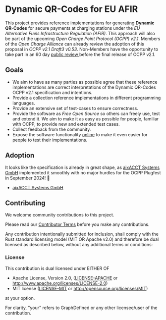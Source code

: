 # Dynamic QR-Codes for EU AFIR

This project provides reference implementations for generating **Dynamic QR-Codes**
for secure payments at charging stations under the *EU Alternative Fuels Infrastructure
Regulation (AFIR)*. This approach will also be part of the upcoming *Open Charge Point
Protocol (OCPP) v2.1*. Members of the *Open Charge Alliance* can already review the
adoption of this proposal in *OCPP v2.1 Draft3 v0.53*. Non-Members have the opportunity
to take part in an 60 day [public review ](https://openchargealliance.org/60-day-public-review-ocpp-2-1-draft/)
before the final release of OCPP v2.1.

## Goals

- We aim to have as many parties as possible agree that these reference
  implementations are correct interpretations of the Dynamic QR-Codes OCPP v2.1
  specification and intentions.
- Provide a collection reference implementations in different programming languages.
- Provide an extensive set of test-cases to ensure correctness.
- Provide the software as *Free Open Source* so others can freely use, test and
  extend it. We aim to make it as easy as possible for people, familiar with OCPP,
  to provide new and extended test cases.
- Collect feedback from the community.
- Expose the software functionality [online](https://tools.charging.cloud/QRCodes)
  to make it even easier for people to test their implementations.


## Adoption

It looks like the specification is already in great shape, as [aixACCT Systems GmbH](https://www.aixacct.com) implemented it smoothly with no major hurdles for the OCPP Plugfest in September 2024! 🙌

- [aixACCT Systems GmbH](https://www.aixacct.com) 



## Contributing

We welcome community contributions to this project.

Please read our [Contributor Terms](CONTRIBUTING.md) before
you make any contributions.

Any contribution intentionally submitted for inclusion, shall comply with the
Rust standard licensing model (MIT OR Apache v2.0) and therefore be dual licensed
as described below, without any additional terms or conditions:


### License

This contribution is dual licensed under EITHER OF

- Apache License, Version 2.0, ([LICENSE-APACHE](LICENSE-APACHE) or <http://www.apache.org/licenses/LICENSE-2.0>)
- MIT license ([LICENSE-MIT](LICENSE-MIT) or <http://opensource.org/licenses/MIT>)

at your option.

For clarity, "your" refers to GraphDefined or any other licensee/user of the contribution.
